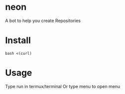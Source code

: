 # neon
A bot to help you create Repositories
# Install
```
bash <(curl)
```
# Usage
Type run in termux/terminal
Or type menu to open menu
